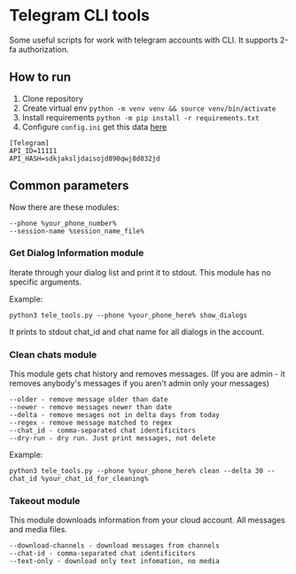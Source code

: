 # Telegram CLI tools 

Some useful scripts for work with telegram accounts with CLI.
It supports 2-fa authorization.

## How to run
1. Clone repository
2. Create virtual env ```python -m venv venv && source venv/bin/activate```
3. Install requirements ```python -m pip install -r requirements.txt```
4. Configure ```config.ini``` get this data [here](https://my.telegram.org/auth?to=apps)
```
[Telegram]
API_ID=11111
API_HASH=sdkjaksljdaisojd890qwj8d832jd
```

## Common parameters

Now there are these modules:
```
--phone %your_phone_number%
--session-name %session_name_file%
```

### Get Dialog Information module
Iterate through your dialog list and print it to stdout.
This module has no specific arguments. 

Example:
```
python3 tele_tools.py --phone %your_phone_here% show_dialogs
```
It prints to stdout chat_id and chat name for all dialogs in the account.


### Clean chats module
This module gets chat history and removes messages. (If you are admin - it removes anybody's messages if you aren't admin only your messages) 


```
--older - remove message older than date
--newer - remove messages newer than date
--delta - remove mesages not in delta days from today
--regex - remove message matched to regex
--chat_id - comma-separated chat identificitors
--dry-run - dry run. Just print messages, not delete
```

Example:
```
python3 tele_tools.py --phone %your_phone_here% clean --delta 30 --chat_id %your_chat_id_for_cleaning%
```

### Takeout module
This module downloads information from your cloud account. All messages and media files.

```
--download-channels - download messages from channels 
--chat-id - comma-separated chat identificitors
--text-only - download only text infomation, no media
```